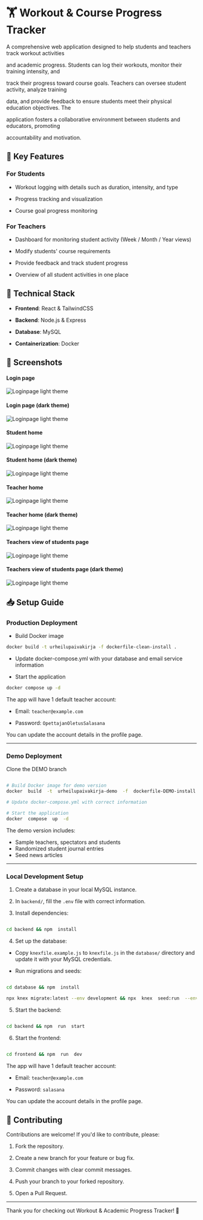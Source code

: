 # 🏋️ Workout & Course Progress Tracker

A comprehensive web application designed to help students and teachers track workout activities

and academic progress. Students can log their workouts, monitor their training intensity, and

track their progress toward course goals. Teachers can oversee student activity, analyze training

data, and provide feedback to ensure students meet their physical education objectives. The

application fosters a collaborative environment between students and educators, promoting

accountability and motivation.

## 🎯 Key Features

### For Students

- Workout logging with details such as duration, intensity, and type

- Progress tracking and visualization

- Course goal progress monitoring

### For Teachers

- Dashboard for monitoring student activity (Week / Month / Year views)

- Modify students' course requirements

- Provide feedback and track student progress

- Overview of all student activities in one place

## 🚀 Technical Stack

- **Frontend**: React & TailwindCSS

- **Backend**: Node.js & Express

- **Database**: MySQL

- **Containerization**: Docker

## 🔖 Screenshots




#### Login page
![Loginpage light theme](https://github.com/tredu/urheilupaivakirja-2-0-urheilupaivakirja2024/blob/main/screenshots/login.png)

#### Login page (dark theme)
![Loginpage light theme](https://github.com/tredu/urheilupaivakirja-2-0-urheilupaivakirja2024/blob/main/screenshots/login-dark.png)

#### Student home
![Loginpage light theme](https://github.com/tredu/urheilupaivakirja-2-0-urheilupaivakirja2024/blob/main/screenshots/studenthome.png)

#### Student home (dark theme)
![Loginpage light theme](https://github.com/tredu/urheilupaivakirja-2-0-urheilupaivakirja2024/blob/main/screenshots/studenthome-dark.png)

#### Teacher home
![Loginpage light theme](https://github.com/tredu/urheilupaivakirja-2-0-urheilupaivakirja2024/blob/main/screenshots/teacherhome.png)

#### Teacher home (dark theme)
![Loginpage light theme](https://github.com/tredu/urheilupaivakirja-2-0-urheilupaivakirja2024/blob/main/screenshots/teacherhome-dark.png)

#### Teachers view of students page
![Loginpage light theme](https://github.com/tredu/urheilupaivakirja-2-0-urheilupaivakirja2024/blob/main/screenshots/studentpage.png)

#### Teachers view of students page (dark theme)
![Loginpage light theme](https://github.com/tredu/urheilupaivakirja-2-0-urheilupaivakirja2024/blob/main/screenshots/studentpage-dark.png)




## 📥 Setup Guide

### Production Deployment



- Build Docker image

```bash
docker build -t urheilupaivakirja -f dockerfile-clean-install .
```
- Update docker-compose.yml with your database and email service information

- Start the application

```bash
docker compose up -d
```


The app will have 1 default teacher account:

- Email: `teacher@example.com`

- Password: `OpettajanOletusSalasana`

You can update the account details in the profile page.

---

### Demo Deployment

Clone the DEMO branch

```bash

# Build Docker image for demo version
docker  build  -t  urheilupaivakirja-demo  -f  dockerfile-DEMO-install  .

# Update docker-compose.yml with correct information

# Start the application
docker  compose  up  -d

```

The demo version includes:

- Sample teachers, spectators and students
- Randomized student journal entries
- Seed news articles

---

### Local Development Setup

1. Create a database in your local MySQL instance.

2. In `backend/`, fill the `.env` file with correct information.

3. Install dependencies:

```bash

cd backend && npm  install

```

4. Set up the database:

- Copy `knexfile.example.js` to `knexfile.js` in the `database/` directory and update it with your MySQL credentials.

- Run migrations and seeds:

```bash

cd database && npm  install

npx knex migrate:latest --env development && npx  knex  seed:run  --env  development

```

5. Start the backend:

```bash

cd backend && npm  run  start

```

6. Start the frontend:

```bash

cd frontend && npm  run  dev

```

The app will have 1 default teacher account:

- Email: `teacher@example.com`

- Password: `salasana`

You can update the account details in the profile page.

## 🤝 Contributing

Contributions are welcome! If you'd like to contribute, please:

1. Fork the repository.

2. Create a new branch for your feature or bug fix.

3. Commit changes with clear commit messages.

4. Push your branch to your forked repository.

5. Open a Pull Request.

---

Thank you for checking out Workout & Academic Progress Tracker! 🎯
